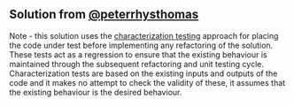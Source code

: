 ## Solution from [@peterrhysthomas](https://twitter.com/peterrhysthomas) 

Note - this solution uses the [characterization testing](http://en.wikipedia.org/wiki/Characterization_test) approach for placing the code under test before implementing any refactoring of the solution.  These tests act as a regression to ensure that the existing behaviour is maintained through the subsequent refactoring and unit testing cycle.  Characterization tests are based on the existing inputs and outputs of the code and it makes no attempt to check the validity of these, it assumes that the existing behaviour is the desired behaviour.